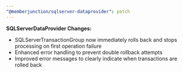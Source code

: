 ```yaml
---
"@memberjunction/sqlserver-dataprovider": patch
---
```


**SQLServerDataProvider Changes:**

- SQLServerTransactionGroup now immediately rolls back and stops processing on first operation failure
- Enhanced error handling to prevent double rollback attempts
- Improved error messages to clearly indicate when transactions are rolled back
